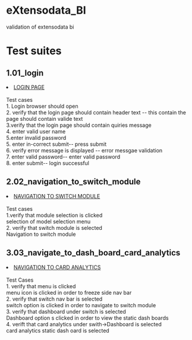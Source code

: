 # eXtensodata_BI
validation of extensodata bi </br>
 <h1>Test suites</br></h1>
  <h2>1.01_login</br></h2>
   <li><a href="https://github.com/binacharya/eXtensodata_BI/blob/master/test_suites/01_login.robot">LOGIN PAGE</a></li></br>
   Test cases</br>
          1. Login browser should open </br>
          2. verify that the login page should contain header text -- this contain the page should contain valide text  </br>
          3.verify that the login page should contain quiries message </br>
          4. enter valid user name </br>
          5.enter invalid password </br>
          5. enter in-correct submit-- press submit  </br>
          6. verify error message is displayed -- error messgae validation </br>
          7. enter valid password-- enter valid password </br>
          8. enter submit-- login successful </br>
  <h2>2.02_navigation_to_switch_module</br></h2>
    <li><a href="https://github.com/binacharya/eXtensodata_BI/blob/master/test_suites/02_navigation_to_switch_module.robot">NAVIGATION TO SWITCH MODULE</a></li></br>
      Test cases</br>
          1.verify that module selection is clicked</br>
                       selection of model selection menu</br>
          2. verify that switch module is selected</br>
                        Navigation to switch module</br>
  <h2>3.03_navigate_to_dash_board_card_analytics</br></h2>
     <li><a href="https://github.com/binacharya/eXtensodata_BI/blob/master/test_suites/03_navigate_to_dash_board_card_analytics.robot">NAVIGATION TO CARD ANALYTICS</a></li></br>
    Test Cases</br>
      1. verify that menu is clicked</br>
              menu icon is clicked in order to freeze side nav bar</br>
      2. verify that switch nav bar is selected</br> 
             switch option is clicked in order to navigate to switch module</br>
      3. verify that dashboard under switch is selected</br>
              Dashboard option s clicked in order to view the static dash boards</br>
      4. verift that card analytics under swith->Dashboard is selected</br>
              card analytics static dash oard is selected</br> 
               
     
          
     
